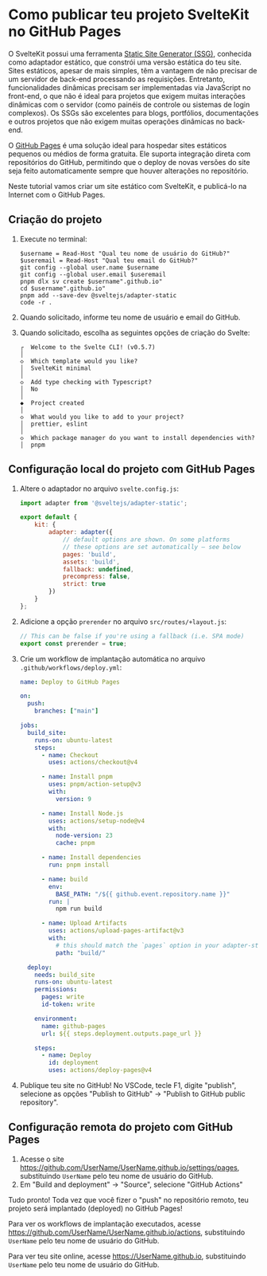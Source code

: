 # Como publicar teu projeto SvelteKit no GitHub Pages

O SvelteKit possui uma ferramenta [Static Site Generator (SSG)](https://svelte.dev/docs/kit/adapter-static), conhecida como adaptador estático, que constrói uma versão estática do teu site. Sites estáticos, apesar de mais simples, têm a vantagem de não precisar de um servidor de back-end processando as requisições. Entretanto, funcionalidades dinâmicas precisam ser implementadas via JavaScript no front-end, o que não é ideal para projetos que exigem muitas interações dinâmicas com o servidor (como painéis de controle ou sistemas de login complexos). Os SSGs são excelentes para blogs, portfólios, documentações e outros projetos que não exigem muitas operações dinâmicas no back-end.

O [GitHub Pages](https://docs.github.com/en/pages/getting-started-with-github-pages/about-github-pages) é uma solução ideal para hospedar sites estáticos pequenos ou médios de forma gratuita. Ele suporta integração direta com repositórios do GitHub, permitindo que o deploy de novas versões do site seja feito automaticamente sempre que houver alterações no repositório.

Neste tutorial vamos criar um site estático com SvelteKit, e publicá-lo na Internet com o GitHub Pages.

## Criação do projeto

1. Execute no terminal:

    ```
    $username = Read-Host "Qual teu nome de usuário do GitHub?"
    $useremail = Read-Host "Qual teu email do GitHub?"
    git config --global user.name $username
    git config --global user.email $useremail
    pnpm dlx sv create $username".github.io"
    cd $username".github.io"
    pnpm add --save-dev @sveltejs/adapter-static
    code -r .
    ```

2. Quando solicitado, informe teu nome de usuário e email do GitHub.

3. Quando solicitado, escolha as seguintes opções de criação do Svelte:

    ```
    ┌  Welcome to the Svelte CLI! (v0.5.7)
    │
    ◇  Which template would you like?
    │  SvelteKit minimal
    │
    ◇  Add type checking with Typescript?
    │  No
    │
    ◆  Project created
    │
    ◇  What would you like to add to your project?
    │  prettier, eslint
    │
    ◇  Which package manager do you want to install dependencies with?
    │  pnpm
    ```

## Configuração local do projeto com GitHub Pages

1. Altere o adaptador no arquivo `svelte.config.js`:

    ```js
    import adapter from '@sveltejs/adapter-static';

    export default {
        kit: {
            adapter: adapter({
                // default options are shown. On some platforms
                // these options are set automatically — see below
                pages: 'build',
                assets: 'build',
                fallback: undefined,
                precompress: false,
                strict: true
            })
        }
    };
    ```

2. Adicione a opção `prerender` no arquivo `src/routes/+layout.js`:

    ```js
    // This can be false if you're using a fallback (i.e. SPA mode)
    export const prerender = true;
    ```

3. Crie um workflow de implantação automática no arquivo `.github/workflows/deploy.yml`:

    ```yml
    name: Deploy to GitHub Pages
    
    on:
      push:
        branches: ["main"]
    
    jobs:
      build_site:
        runs-on: ubuntu-latest
        steps:
          - name: Checkout
            uses: actions/checkout@v4
    
          - name: Install pnpm
            uses: pnpm/action-setup@v3
            with:
              version: 9
    
          - name: Install Node.js
            uses: actions/setup-node@v4
            with:
              node-version: 23
              cache: pnpm
    
          - name: Install dependencies
            run: pnpm install
    
          - name: build
            env:
              BASE_PATH: "/${{ github.event.repository.name }}"
            run: |
              npm run build
    
          - name: Upload Artifacts
            uses: actions/upload-pages-artifact@v3
            with:
              # this should match the `pages` option in your adapter-static options
              path: "build/"
    
      deploy:
        needs: build_site
        runs-on: ubuntu-latest
        permissions:
          pages: write
          id-token: write
    
        environment:
          name: github-pages
          url: ${{ steps.deployment.outputs.page_url }}
    
        steps:
          - name: Deploy
            id: deployment
            uses: actions/deploy-pages@v4
    ```

4. Publique teu site no GitHub! No VSCode, tecle F1, digite "publish", selecione as opções "Publish to GitHub" → "Publish to GitHub public repository".

## Configuração remota do projeto com GitHub Pages

1. Acesse o site https://github.com/UserName/UserName.github.io/settings/pages, substituindo `UserName` pelo teu nome de usuário do GitHub.
2. Em "Build and deployment" → "Source", selecione "GitHub Actions"

Tudo pronto! Toda vez que você fizer o "push" no repositório remoto, teu projeto será implantado (deployed) no GitHub Pages!

Para ver os workflows de implantação executados, acesse https://github.com/UserName/UserName.github.io/actions, substituindo `UserName` pelo teu nome de usuário do GitHub.

Para ver teu site online, acesse https://UserName.github.io, substituindo `UserName` pelo teu nome de usuário do GitHub.